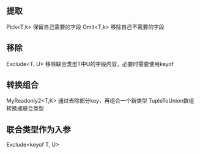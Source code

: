 ## 提取
Pick<T,k> 保留自己需要的字段
Omit<T,k> 移除自己不需要的字段

## 移除
Exclude<T, U> 移除联合类型T中U的字段内容，必要时需要使用keyof

## 转换组合
MyReadonly2<T,K> 通过去除部分key，再组合一个新类型
TupleToUnion<T>数组转换成联合类型




## 联合类型作为入参
Exclude<keyof T, U>